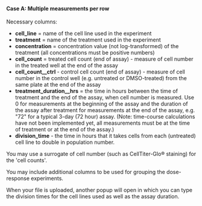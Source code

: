 #### Case A: Multiple measurements per row

Necessary columns:

  + **cell_line** = name of the cell line used in the experiment
  + **treatment** = name of the treatment used in the experiment
  + **concentration** = concentration value (not log-transformed) of the treatment (all concentrations must be positive numbers)
  + **cell\_count** = treated cell count (end of assay) - measure of cell number in the treated well at the end of the assay
  + **cell\_count\_\_ctrl** - control cell count (end of assay) - measure of cell number in the control well (e.g. untreated or DMSO-treated) from the same plate at the end of the assay
  + **treatment\_duration\_\_hrs** = the time in hours between the time of treatment and the end of the assay, when cell number is measured. Use 0 for measurements at the beginning of the assay and the duration of the assay after treatment for measurements at the end of the assay, e.g. "72" for a typical 3-day (72 hour) assay. (Note: time-course calculations have not been implemented yet, all measurements must be at the time of treatment or at the end of the assay.)
  + **division\_time** - the time in hours that it takes cells from each (untreated) cell line to double in population number.

You may use a surrogate of cell number (such as CellTiter-Glo® staining) for the 'cell counts'.

You may include additional columns to be used for grouping the dose-response experiments.

When your file is uploaded, another popup will open in which you can type the division times for the cell lines used as well as the assay duration.
